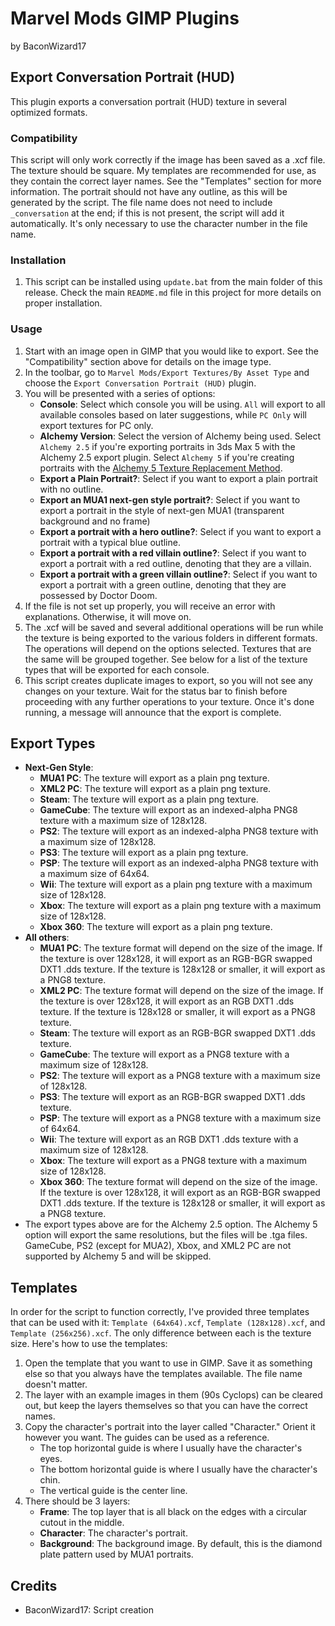 # Marvel Mods GIMP Plugins
by BaconWizard17
## Export Conversation Portrait (HUD)
This plugin exports a conversation portrait (HUD) texture in several optimized formats.

### Compatibility
This script will only work correctly if the image has been saved as a .xcf file. The texture should be square. My templates are recommended for use, as they contain the correct layer names. See the "Templates" section for more information. The portrait should not have any outline, as this will be generated by the script. The file name does not need to include `_conversation` at the end; if this is not present, the script will add it automatically. It's only necessary to use the character number in the file name.

### Installation
 1. This script can be installed using `update.bat` from the main folder of this release. Check the main `README.md` file in this project for more details on proper installation.

### Usage
1. Start with an image open in GIMP that you would like to export. See the "Compatibility" section above for details on the image type.
2. In the toolbar, go to `Marvel Mods/Export Textures/By Asset Type` and choose the `Export Conversation Portrait (HUD)` plugin.
3. You will be presented with a series of options:
	- **Console**: Select which console you will be using. `All` will export to all available consoles based on later suggestions, while `PC Only` will export textures for PC only.
	- **Alchemy Version**: Select the version of Alchemy being used. Select `Alchemy 2.5` if you're exporting portraits in 3ds Max 5 with the Alchemy 2.5 export plugin. Select `Alchemy 5` if you're creating portraits with the [Alchemy 5 Texture Replacement Method](https://marvelmods.com/forum/index.php/topic,11009.0.html).
	- **Export a Plain Portrait?**: Select if you want to export a plain portrait with no outline.
	- **Export an MUA1 next-gen style portrait?**: Select if you want to export a portrait in the style of next-gen MUA1 (transparent background and no frame)
	- **Export a portrait with a hero outline?**: Select if you want to export a portrait with a typical blue outline.
	- **Export a portrait with a red villain outline?**: Select if you want to export a portrait with a red outline, denoting that they are a villain.
	- **Export a portrait with a green villain outline?**: Select if you want to export a portrait with a green outline, denoting that they are possessed by Doctor Doom.
4. If the file is not set up properly, you will receive an error with explanations. Otherwise, it will move on.
5. The .xcf will be saved and several additional operations will be run while the texture is being exported to the various folders in different formats. The operations will depend on the options selected. Textures that are the same will be grouped together. See below for a list of the texture types that will be exported for each console. 
6. This script creates duplicate images to export, so you will not see any changes on your texture. Wait for the status bar to finish before proceeding with any further operations to your texture. Once it's done running, a message will announce that the export is complete.

## Export Types
 - **Next-Gen Style**:
    - **MUA1 PC**: The texture will export as a plain png texture. 
    - **XML2 PC**: The texture will export as a plain png texture. 
	- **Steam**: The texture will export as a plain png texture. 
    - **GameCube**: The texture will export as an indexed-alpha PNG8 texture with a maximum size of 128x128. 
    - **PS2**: The texture will export as an indexed-alpha PNG8 texture with a maximum size of 128x128.
	- **PS3**: The texture will export as a plain png texture. 
    - **PSP**: The texture will export as an indexed-alpha PNG8 texture with a maximum size of 64x64. 
    - **Wii**: The texture will export as a plain png texture with a maximum size of 128x128.
    - **Xbox**: The texture will export as a plain png texture with a maximum size of 128x128.
    - **Xbox 360**: The texture will export as a plain png texture. 
 - **All others**:
    - **MUA1 PC**: The texture format will depend on the size of the image. If the texture is over 128x128, it will export as an RGB-BGR swapped DXT1 .dds texture. If the texture is 128x128 or smaller, it will export as a PNG8 texture. 
    - **XML2 PC**: The texture format will depend on the size of the image. If the texture is over 128x128, it will export as an RGB DXT1 .dds texture. If the texture is 128x128 or smaller, it will export as a PNG8 texture. 
	- **Steam**: The texture will export as an RGB-BGR swapped DXT1 .dds texture.
    - **GameCube**: The texture will export as a PNG8 texture with a maximum size of 128x128. 
    - **PS2**: The texture will export as a PNG8 texture with a maximum size of 128x128. 
	- **PS3**: The texture will export as an RGB-BGR swapped DXT1 .dds texture.
    - **PSP**: The texture will export as a PNG8 texture with a maximum size of 64x64. 
    - **Wii**: The texture will export as an RGB DXT1 .dds texture with a maximum size of 128x128.
    - **Xbox**: The texture will export as a PNG8 texture with a maximum size of 128x128.
    - **Xbox 360**: The texture format will depend on the size of the image. If the texture is over 128x128, it will export as an RGB-BGR swapped DXT1 .dds texture. If the texture is 128x128 or smaller, it will export as a PNG8 texture. 
 - The export types above are for the Alchemy 2.5 option. The Alchemy 5 option will export the same resolutions, but the files will be .tga files. GameCube, PS2 (except for MUA2), Xbox, and XML2 PC are not supported by Alchemy 5 and will be skipped.

## Templates
In order for the script to function correctly, I've provided three templates that can be used with it: `Template (64x64).xcf`, `Template (128x128).xcf`, and `Template (256x256).xcf`. The only difference between each is the texture size. Here's how to use the templates:
1. Open the template that you want to use in GIMP. Save it as something else so that you always have the templates available. The file name doesn't matter.
2. The layer with an example images in them (90s Cyclops) can be cleared out, but keep the layers themselves so that you can have the correct names.
3. Copy the character's portrait into the layer called "Character." Orient it however you want. The guides can be used as a reference.
    - The top horizontal guide is where I usually have the character's eyes.
	- The bottom horizontal guide is where I usually have the character's chin.
	- The vertical guide is the center line.
4. There should be 3 layers:
    - **Frame**: The top layer that is all black on the edges with a circular cutout in the middle.
	- **Character**: The character's portrait.
	- **Background**: The background image. By default, this is the diamond plate pattern used by MUA1 portraits.

## Credits
- BaconWizard17: Script creation